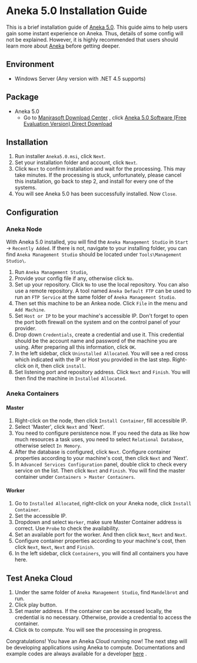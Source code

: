 # Aneka 5.0 Installation Guide

This is a brief installation guide
of [Aneka 5.0](http://www.manjrasoft.com/download/5.0/Aneka5.0ReleaseNotes.pdf).
This guide aims to help users gain some instant experience on Aneka. Thus,
details of some config will not be explained. However, it is highly recommended
that users should learn more
about [Aneka](http://www.manjrasoft.com/products.html) before getting deeper.

## Environment

- Windows Server (Any version with .NET 4.5 supports)

## Package

- Aneka 5.0
    + Go
      to [Manjrasoft Download Center](http://www.manjrasoft.com/manjrasoft_downloads.html)
      ,
      click [Aneka 5.0 Software (Free Evaluation Version) Direct Download](http://www.manjrasoft.com/download/5.0/Aneka5.0.msi)

## Installation

1. Run installer `Aneka5.0.msi`, click `Next`.
2. Set your installation folder and account, click `Next`.
3. Click `Next` to confirm installation and wait for the processing. This may
   take minutes. If the processing is stuck, unfortunately, please cancel this
   installation, go back to step 2, and install for every one of the systems.
4. You will see Aneka 5.0 has been successfully installed. Now `Close`.

## Configuration

### Aneka Node

With Aneka 5.0 installed, you will find the `Aneka Management Studio` in `Start`
-> `Recently Added`. If there is not, navigate to your installing folder, you
can find `Aneka Management Studio` should be located
under `Tools\Management Studio\`.

1. Run `Aneka Management Studio`,
2. Provide your config file if any, otherwise click `No`.
3. Set up your repository. Click `No` to use the local repository. You can also
   use a remote repository. A tool named `Aneka Default FTP` can be used to run
   an `FTP Service` at the same folder of `Aneka Management Studio`.
4. Then set this machine to be an Ankea node. Click `File` in the menu
   and `Add Machine`.
5. Set `Host or IP` to be your machine's accessible IP. Don't forget to open the
   port both firewall on the system and on the control panel of your provider.
6. Drop down `Credentials`, create a credential and use it. This credential
   should be the account name and password of the machine you are using. After
   preparing all this information, click `OK`.
7. In the left sidebar, click `Uninstalled Allocated`. You will see a red cross
   which indicated with the IP or Host you provided in the last step.
   Right-click on it, then click `install`.
8. Set listening port and repository address. Click `Next` and `Finish`. You
   will then find the machine in `Installed Allocated`.

### Aneka Containers

#### Master

1. Right-click on the node, then click `Install Container`, fill accessible IP.
2. Select 'Master', click `Next` and 'Next'.
3. You need to configure persistence now. If you need the data as like how much
   resources a task uses, you need to select `Relational Database`, otherwise
   select `In Memory`.
4. After the database is configured, click `Next`. Configure container
   properties according to your machine's cost, then click `Next` and 'Next'.
5. In `Advanced Services Configuration` panel, double click to check every
   service on the list. Then click `Next` and `Finish`. You will find the master
   container under `Containers > Master Containers`.

#### Worker

1. Go to `Installed Allocated`, right-click on your Aneka node,
   click `Install Container`.
2. Set the accessible IP.
3. Dropdown and select `Worker`, make sure Master Container address is correct.
   Use `Probe` to check the availability.
4. Set an available port for the worker. And then click `Next`, `Next`
   and `Next`.
5. Configure container properties according to your machine's cost, then
   click `Next`, `Next`, `Next` and `Finish`.
6. In the left sidebar, click `Containers`, you will find all containers you
   have here.

## Test Aneka Cloud

1. Under the same folder of `Aneka Management Studio`, find `Mandelbrot` and
   run.
2. Click play button.
3. Set master address. If the container can be accessed locally, the credential
   is no necessary. Otherwise, provide a credential to access the container.
4. Click `Ok` to compute. You will see the processing in progress.

Congratulations! You have an Aneka Cloud running now! The next step will be
developing applications using Aneka to compute. Documentations and example codes
are always available for a
developer [here](http://www.manjrasoft.com/manjrasoft_downloads.html#Aneka%20User%20Documents)
.
